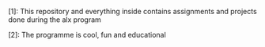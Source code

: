 [1]: This repository and everything inside contains assignments
and projects done during the alx program

[2]: The programme is cool, fun and educational
